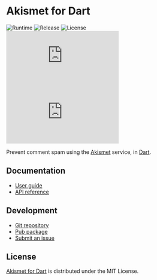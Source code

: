 # Akismet for Dart
![Runtime](https://badgen.net/badge/dart/%3E%3D2.8/green) ![Release](https://img.shields.io/pub/v/akismet.svg) ![License](https://badgen.net/badge/license/MIT/blue) ![Coverage](https://badgen.net/coveralls/c/github/cedx/akismet.dart) ![Build](https://badgen.net/github/checks/cedx/akismet.dart)

Prevent comment spam using the [Akismet](https://akismet.com) service, in [Dart](https://dart.dev).

## Documentation
- [User guide](https://docs.belin.io/akismet.dart)
- [API reference](https://api.belin.io/akismet.dart)

## Development
- [Git repository](https://git.belin.io/cedx/akismet.dart)
- [Pub package](https://pub.dev/packages/akismet)
- [Submit an issue](https://git.belin.io/cedx/akismet.dart/issues)

## License
[Akismet for Dart](https://docs.belin.io/akismet.dart) is distributed under the MIT License.
